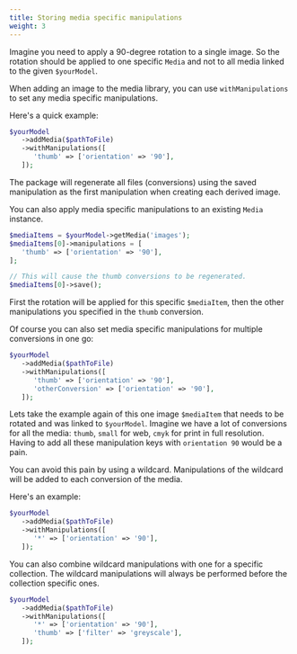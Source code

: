 ```yaml
---
title: Storing media specific manipulations
weight: 3
---
```


Imagine you need to apply a 90-degree rotation to a single image. So the rotation should be applied to one specific `Media` and not to all media linked to the given `$yourModel`.

When adding an image to the media library, you can use `withManipulations` to set any media specific manipulations.

Here's a quick example:

```php
$yourModel
   ->addMedia($pathToFile)
   ->withManipulations([
      'thumb' => ['orientation' => '90'],
   ]);
```

The package will regenerate all files (conversions) using the saved manipulation as the first manipulation when creating each derived image.

You can also apply media specific manipulations to an existing `Media` instance.

```php
$mediaItems = $yourModel->getMedia('images');
$mediaItems[0]->manipulations = [
   'thumb' => ['orientation' => '90'],
];

// This will cause the thumb conversions to be regenerated.
$mediaItems[0]->save();
```

First the rotation will be applied for this specific `$mediaItem`, then the other manipulations you specified in the `thumb` conversion.

Of course you can also set media specific manipulations for multiple conversions in one go:

```php
$yourModel
   ->addMedia($pathToFile)
   ->withManipulations([
      'thumb' => ['orientation' => '90'],
      'otherConversion' => ['orientation' => '90'],
   ]);
```

Lets take the example again of this one image `$mediaItem` that needs to be rotated and was linked to `$yourModel`. Imagine we have a lot of conversions for all the media: `thumb`, `small` for web, `cmyk` for print in full resolution.
Having to add all these manipulation keys with `orientation 90` would be a pain. 

You can avoid this pain by using a wildcard. Manipulations of the wildcard will be added to each conversion of the media.

Here's an example:

```php
$yourModel
   ->addMedia($pathToFile)
   ->withManipulations([
      '*' => ['orientation' => '90'],
   ]);
```

You can also combine wildcard manipulations with one for a specific collection. The wildcard manipulations will always be performed before the collection specific ones.

```php
$yourModel
   ->addMedia($pathToFile)
   ->withManipulations([
      '*' => ['orientation' => '90'],
      'thumb' => ['filter' => 'greyscale'],
   ]);
```
